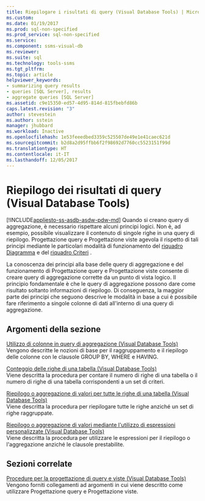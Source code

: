 ```yaml
---
title: Riepilogare i risultati di query (Visual Database Tools) | Microsoft Docs
ms.custom: 
ms.date: 01/19/2017
ms.prod: sql-non-specified
ms.prod_service: sql-non-specified
ms.service: 
ms.component: ssms-visual-db
ms.reviewer: 
ms.suite: sql
ms.technology: tools-ssms
ms.tgt_pltfrm: 
ms.topic: article
helpviewer_keywords:
- summarizing query results
- queries [SQL Server], results
- aggregate queries [SQL Server]
ms.assetid: c9e15350-ed57-4d95-814d-815fbebfd86b
caps.latest.revision: "3"
author: stevestein
ms.author: sstein
manager: jhubbard
ms.workload: Inactive
ms.openlocfilehash: 1e53feeedbed3359c525507de49e1e41caec621d
ms.sourcegitcommit: b2d8a2d95ffbb6f2f98692d7760cc5523151f99d
ms.translationtype: HT
ms.contentlocale: it-IT
ms.lasthandoff: 12/05/2017
---
```

# <a name="summarize-query-results-visual-database-tools"></a>Riepilogo dei risultati di query (Visual Database Tools)
[!INCLUDE[appliesto-ss-asdb-asdw-pdw-md](../../includes/appliesto-ss-asdb-asdw-pdw-md.md)] Quando si creano query di aggregazione, è necessario rispettare alcuni principi logici. Non è, ad esempio, possibile visualizzare il contenuto di singole righe in una query di riepilogo. Progettazione query e Progettazione viste agevola il rispetto di tali principi mediante le particolari modalità di funzionamento del [riquadro Diagramma](../../ssms/visual-db-tools/diagram-pane-visual-database-tools.md) e del [riquadro Criteri](../../ssms/visual-db-tools/criteria-pane-visual-database-tools.md) .  
  
La conoscenza dei principi alla base delle query di aggregazione e del funzionamento di Progettazione query e Progettazione viste consente di creare query di aggregazione corrette da un punto di vista logico. Il principio fondamentale è che le query di aggregazione possono dare come risultato soltanto informazioni di riepilogo. Di conseguenza, la maggior parte dei principi che seguono descrive le modalità in base a cui è possibile fare riferimento a singole colonne di dati all'interno di una query di aggregazione.  
  
## <a name="in-this-section"></a>Argomenti della sezione  
[Utilizzo di colonne in query di aggregazione &#40;Visual Database Tools&#41;](../../ssms/visual-db-tools/work-with-columns-in-aggregate-queries-visual-database-tools.md)  
Vengono descritte le nozioni di base per il raggruppamento e il riepilogo delle colonne con le clausole GROUP BY, WHERE e HAVING.  
  
[Conteggio delle righe di una tabella &#40;Visual Database Tools&#41;](../../ssms/visual-db-tools/count-rows-in-a-table-visual-database-tools.md)  
Viene descritta la procedura per contare il numero di righe di una tabella o il numero di righe di una tabella corrispondenti a un set di criteri.  
  
[Riepilogo o aggregazione di valori per tutte le righe di una tabella &#40;Visual Database Tools&#41;](../../ssms/visual-db-tools/summarize-or-aggregate-values-for-all-rows-in-a-table-visual-database-tools.md)  
Viene descritta la procedura per riepilogare tutte le righe anziché un set di righe raggruppate.  
  
[Riepilogo o aggregazione di valori mediante l'utilizzo di espressioni personalizzate &#40;Visual Database Tools&#41;](../../ssms/visual-db-tools/summarize-or-aggregate-values-using-custom-expressions-visual-database-tools.md)  
Viene descritta la procedura per utilizzare le espressioni per il riepilogo o l'aggregazione anziché le clausole prestabilite.  
  
## <a name="related-sections"></a>Sezioni correlate  
[Procedure per la progettazione di query e viste &#40;Visual Database Tools&#41;](../../ssms/visual-db-tools/design-queries-and-views-how-to-topics-visual-database-tools.md)  
Vengono forniti collegamenti ad argomenti in cui viene descritto come utilizzare Progettazione query e Progettazione viste.  
  
